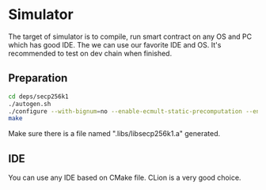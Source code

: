 
# Simulator
The target of simulator is to compile, run smart contract on any OS and PC which has good IDE.
The we can use our favorite IDE and OS. It's recommended to test on dev chain when finished.

## Preparation
```Bash
cd deps/secp256k1
./autogen.sh
./configure --with-bignum=no --enable-ecmult-static-precomputation --enable-endomorphism --enable-module-recovery
make
```
Make sure there is a file named ".libs/libsecp256k1.a" generated.

## IDE 
You can use any IDE based on CMake file. CLion is a very good choice.

## 
